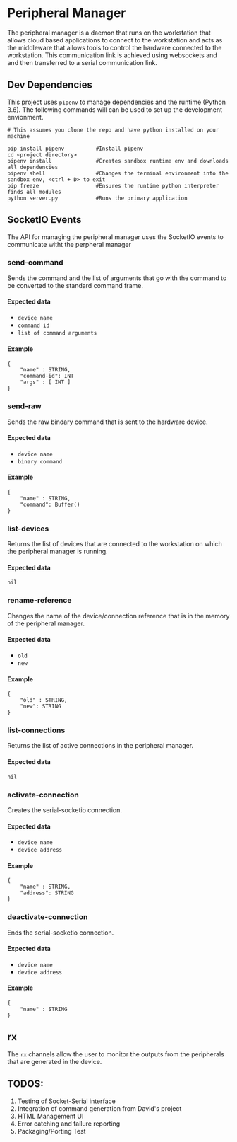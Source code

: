 # Peripheral Manager

The peripheral manager is a daemon that runs on the workstation that allows cloud based applications to connect to the workstation and acts as the middleware that allows tools to control the hardware connected to the workstation. This communication link is achieved using websockets and and then transferred to a serial communication link.

## Dev Dependencies

This project uses `pipenv` to manage dependencies and the runtime (Python 3.6). The following commands will can be used to set up the development envionment.

```
# This assumes you clone the repo and have python installed on your machine

pip install pipenv          #Install pipenv 
cd <project directory>
pipenv install              #Creates sandbox runtime env and downloads all dependencies
pipenv shell                #Changes the terminal environment into the sandbox env, <ctrl + D> to exit
pip freeze                  #Ensures the runtime python interpreter finds all modules
python server.py            #Runs the primary application
``` 

## SocketIO Events

The API for managing the peripheral manager uses the SocketIO events to communicate witht the perpheral manager

### send-command

Sends the command and the list of arguments that go with the command to be converted to the standard command frame.

#### Expected data
- `device name`
- `command id`
- `list of command arguments`

#### Example

```
{
    "name" : STRING,
    "command-id": INT
    "args" : [ INT ]
}
```

### send-raw

Sends the raw bindary command that is sent to the hardware device.

#### Expected data
- `device name`
- `binary command`

#### Example

```
{
    "name" : STRING,
    "command": Buffer()
}
```

### list-devices

Returns the list of devices that are connected to the workstation on which the peripheral manager is running.

#### Expected data
`nil`

### rename-reference

Changes the name of the device/connection reference that is in the memory of the peripheral manager.

#### Expected data
- `old`
- `new`

#### Example

```
{
    "old" : STRING,
    "new": STRING
}
```

### list-connections

Returns the list of active connections in the peripheral manager.

#### Expected data
`nil`

### activate-connection

Creates the serial-socketio connection.

#### Expected data
- `device name`
- `device address`

#### Example

```
{
    "name" : STRING,
    "address": STRING
}
```

### deactivate-connection

Ends the serial-socketio connection. 

#### Expected data
- `device name`
- `device address`

#### Example

```
{
    "name" : STRING
}
```

## rx

The `rx` channels allow the user to monitor the outputs from the peripherals that are generated in the device. 

## TODOS:

1. Testing of Socket-Serial interface
1. Integration of command generation from David's project
1. HTML Management UI
1. Error catching and failure reporting
1. Packaging/Porting Test
